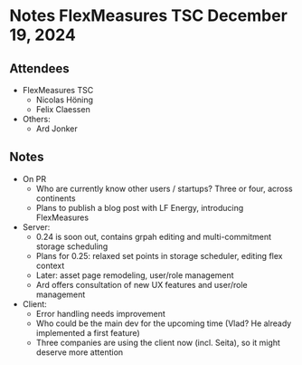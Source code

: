 # Notes FlexMeasures TSC December 19, 2024

## Attendees
- FlexMeasures TSC
  - Nicolas Höning
  - Felix Claessen
- Others: 
  - Ard Jonker
 
## Notes

- On PR
  - Who are currently know other users / startups? Three or four, across continents
  - Plans to publish a blog post with LF Energy, introducing FlexMeasures
- Server:
  - 0.24 is soon out, contains grpah editing and multi-commitment storage scheduling
  - Plans for 0.25: relaxed set points in storage scheduler, editing flex context
  - Later: asset page remodeling, user/role management 
  - Ard offers consultation of new UX features and user/role management
- Client:
  - Error handling needs improvement
  - Who could be the main dev for the upcoming time (Vlad? He already implemented a first feature)
  - Three companies are using the client now (incl. Seita), so it might deserve more attention
